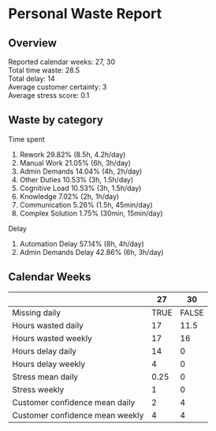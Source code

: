 # Personal Waste Report

## Overview

Reported calendar weeks: 27, 30  
Total time waste: 28.5  
Total delay: 14  
Average customer certainty: 3  
Average stress score: 0.1  

## Waste by category

Time spent
  1. Rework 29.82% (8.5h, 4.2h/day)
  2. Manual Work 21.05% (6h, 3h/day)
  3. Admin Demands 14.04% (4h, 2h/day)
  4. Other Duties 10.53% (3h, 1.5h/day)
  5. Cognitive Load 10.53% (3h, 1.5h/day)
  6. Knowledge 7.02% (2h, 1h/day)
  7. Communication 5.26% (1.5h, 45min/day)
  8. Complex Solution 1.75% (30min, 15min/day)

Delay
  1. Automation Delay 57.14% (8h, 4h/day)
  2. Admin Demands Delay 42.86% (6h, 3h/day)

## Calendar Weeks

|  | 27 | 30 | 
|---|---|---|
| Missing daily | TRUE | FALSE | 
| Hours wasted daily | 17 | 11.5 | 
| Hours wasted weekly | 17 | 16 | 
| Hours delay daily | 14 | 0 | 
| Hours delay weekly | 4 | 0 | 
| Stress mean daily | 0.25 | 0 | 
| Stress weekly | 1 | 0 | 
| Customer confidence mean daily | 2 | 4 | 
| Customer confidence mean weekly | 4 | 4 | 
